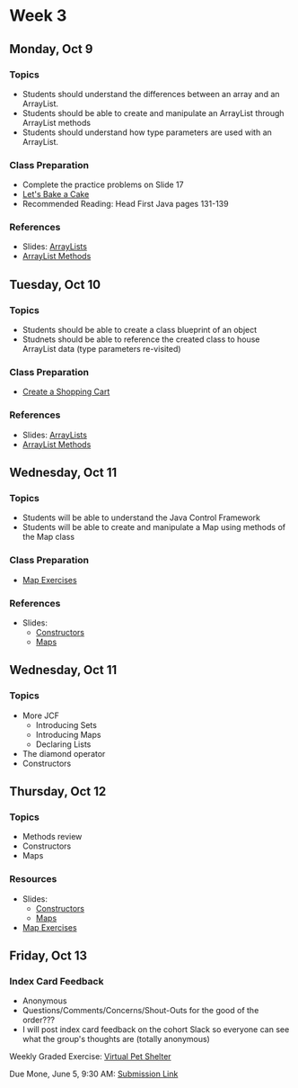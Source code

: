 # Week 3

## Monday, Oct 9

### Topics

- Students should understand the differences between an array and an ArrayList.
- Students should be able to create and manipulate an ArrayList through ArrayList methods
- Students should understand how type parameters are used with an ArrayList.

### Class Preparation

- Complete the practice problems on Slide 17
- [Let's Bake a Cake](./arrayList-exercises.md)
- Recommended Reading: Head First Java pages 131-139

### References

- Slides: [ArrayLists](https://wecancodeit.github.io/java-slides/objects/arraylists/)
- [ArrayList Methods](https://docs.oracle.com/javase/8/docs/api/java/util/ArrayList.html)


## Tuesday, Oct 10

### Topics

- Students should be able to create a class blueprint of an object
- Studnets should be able to reference the created class to house ArrayList data (type parameters re-visited)

### Class Preparation

- [Create a Shopping Cart](./shopping-cart.md)


### References

- Slides: [ArrayLists](https://wecancodeit.github.io/java-slides/objects/arraylists/)
- [ArrayList Methods](https://docs.oracle.com/javase/8/docs/api/java/util/ArrayList.html)

## Wednesday, Oct 11

### Topics
- Students will be able to understand the Java Control Framework
- Students will be able to create and manipulate a Map using methods of the Map class


### Class Preparation
- [Map Exercises](./map-exercises.md)

### References
- Slides:
	- [Constructors](https://wecancodeit.github.io/java-slides/objects/constructors/)
	- [Maps](https://wecancodeit.github.io/java-slides/objects/maps/)


## Wednesday, Oct 11

### Topics

- More JCF
	- Introducing Sets
	- Introducing Maps
	- Declaring Lists
- The diamond operator
- Constructors

## Thursday, Oct 12

### Topics

- Methods review
- Constructors
- Maps

### Resources

- Slides:
	- [Constructors](https://wecancodeit.github.io/java-slides/objects/constructors/)
	- [Maps](https://wecancodeit.github.io/java-slides/objects/maps/)
- [Map Exercises](./map-exercises.md)

## Friday, Oct 13

### Index Card Feedback
 
 - Anonymous
 - Questions/Comments/Concerns/Shout-Outs for the good of the order???
 - I will post index card feedback on the cohort Slack so everyone can see what the group's thoughts are (totally anonymous)


Weekly Graded Exercise: [Virtual Pet Shelter](../exercises/virtual-pet-shelter)

Due Mone, June 5, 9:30 AM: [Submission Link](https://goo.gl/forms/KT6pmGVn52mukzoD3)
